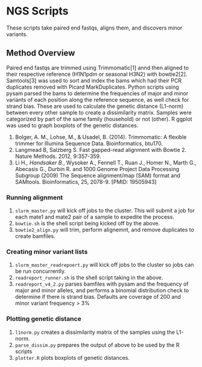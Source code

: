 # NGS Scripts
These scripts take paired end fastqs, aligns them, and discovers minor variants.

## Method Overview
Paired end fastqs are trimmed using Trimmomatic[1] annd then aligned to their respective reference (H1N1pdm or seasonal H3N2) with bowtie2[2]. Samtools[3] was used to sort and index the bams which had their PCR duplicates removed with Picard MarkDuplicates. Python scripts using pysam parsed the bams to determine the frequencies of major and minor variants of each position along the reference sequence, as well check for strand bias. These are used to calculate the genetic distance (L1-norm) between every other sample to create a dissimilarity matrix. Samples were categorized by part of the same family (household) or not (other). R ggplot was used to graph boxplots of the genetic distances. 


1. Bolger, A. M., Lohse, M., & Usadel, B. (2014). Trimmomatic: A flexible trimmer for Illumina Sequence Data. Bioinformatics, btu170.
2. Langmead B, Salzberg S. Fast gapped-read alignment with Bowtie 2. Nature Methods. 2012, 9:357-359.
3. Li H.*, Handsaker B.*, Wysoker A., Fennell T., Ruan J., Homer N., Marth G., Abecasis G., Durbin R. and 1000 Genome Project Data Processing Subgroup (2009) The Sequence alignment/map (SAM) format and SAMtools. Bioinformatics, 25, 2078-9. [PMID: 19505943]

### Running alignment
1. `slurm_master.py` will kick off jobs to the cluster. This will submit a job for each mate1 and mate2 pair of a sample to expedite the process.
2. `bowtie.sh` is the shell script being kicked off by the above.
3. `bowtie2_align.py` will trim, perform alignemnt, and remove duplicates to create bamfiles.

### Creating minor variant lists
1. `slurm_master_readrepoert.py` will kick off jobs to the cluster so jobs can be run concurrently.
2. `readreport_runner.sh` is the shell script taking in the above.
3. `readreport_v4_2.py` parses bamfiles with pysam and the frequency of major and minor alleles, and performs a binomial distribution check to determine if there is strand bias. Defaults are coverage of 200 and minor variant frequency > 3%

### Plotting genetic distance
1. `l1norm.py` creates a dissimilarity matrix of the samples using the L1-norm.
2. `parse_dissim.py` prepares the output of above to be used by the R scripts
3. `plotter.R` plots boxplots of genetic distances.
